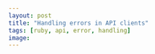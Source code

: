 ```yaml
---
layout: post
title: "Handling errors in API clients"
tags: [ruby, api, error, handling]
image: 
---
```

